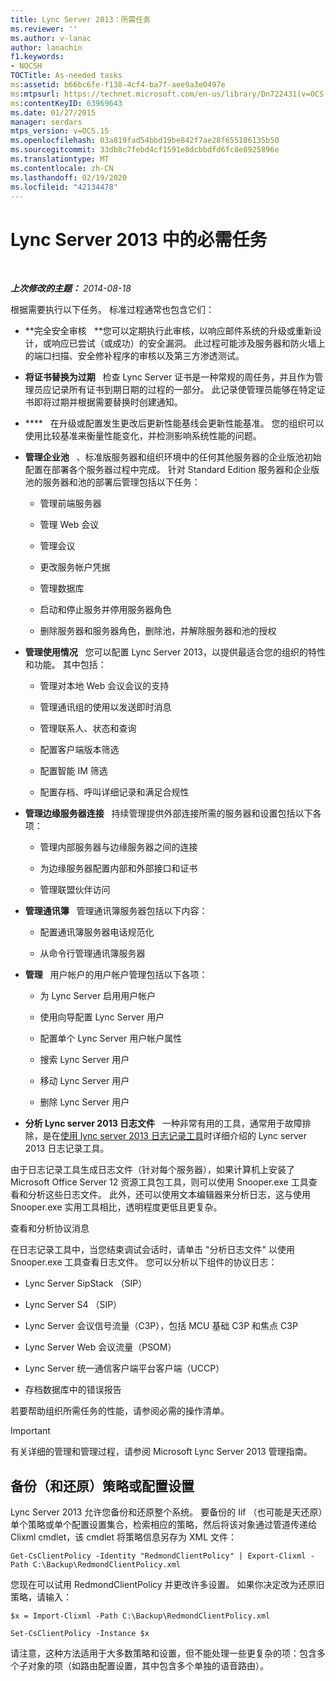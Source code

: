 ```yaml
---
title: Lync Server 2013：所需任务
ms.reviewer: ''
ms.author: v-lanac
author: lanachin
f1.keywords:
- NOCSH
TOCTitle: As-needed tasks
ms:assetid: b66bc6fe-f138-4cf4-ba7f-aee9a3e0497e
ms:mtpsurl: https://technet.microsoft.com/en-us/library/Dn722431(v=OCS.15)
ms:contentKeyID: 63969643
ms.date: 01/27/2015
manager: serdars
mtps_version: v=OCS.15
ms.openlocfilehash: 03a819fad54bbd19be842f7ae28f655186135b50
ms.sourcegitcommit: 33db8c7febd4cf1591e8dcbbdfd6fc8e8925896e
ms.translationtype: MT
ms.contentlocale: zh-CN
ms.lasthandoff: 02/19/2020
ms.locfileid: "42134478"
---
```

<div data-xmlns="http://www.w3.org/1999/xhtml">

<div class="topic" data-xmlns="http://www.w3.org/1999/xhtml" data-msxsl="urn:schemas-microsoft-com:xslt" data-cs="http://msdn.microsoft.com/">

<div data-asp="https://msdn2.microsoft.com/asp">

# <a name="as-needed-tasks-in-lync-server-2013"></a>Lync Server 2013 中的必需任务

</div>

<div id="mainSection">

<div id="mainBody">

<span> </span>

_**上次修改的主题：** 2014-08-18_

根据需要执行以下任务。 标准过程通常也包含它们：

  - **完全安全审核   **您可以定期执行此审核，以响应邮件系统的升级或重新设计，或响应已尝试（或成功）的安全漏洞。 此过程可能涉及服务器和防火墙上的端口扫描、安全修补程序的审核以及第三方渗透测试。

  - **将证书替换为过期**   检查 Lync Server 证书是一种常规的周任务，并且作为管理员应记录所有证书到期日期的过程的一部分。 此记录使管理员能够在特定证书即将过期并根据需要替换时创建通知。

  - ****   在升级或配置发生更改后更新性能基线会更新性能基准。 您的组织可以使用比较基准来衡量性能变化，并检测影响系统性能的问题。

  - **管理企业池**   、标准版服务器和组织环境中的任何其他服务器的企业版池初始配置在部署各个服务器过程中完成。 针对 Standard Edition 服务器和企业版池的服务器和池的部署后管理包括以下任务：
    
      - 管理前端服务器
    
      - 管理 Web 会议
    
      - 管理会议
    
      - 更改服务帐户凭据
    
      - 管理数据库
    
      - 启动和停止服务并停用服务器角色
    
      - 删除服务器和服务器角色，删除池，并解除服务器和池的授权

  - **管理使用情况**   您可以配置 Lync Server 2013，以提供最适合您的组织的特性和功能。 其中包括：
    
      - 管理对本地 Web 会议会议的支持
    
      - 管理通讯组的使用以发送即时消息
    
      - 管理联系人、状态和查询
    
      - 配置客户端版本筛选
    
      - 配置智能 IM 筛选
    
      - 配置存档、呼叫详细记录和满足合规性

  - **管理边缘服务器连接**   持续管理提供外部连接所需的服务器和设置包括以下各项：
    
      - 管理内部服务器与边缘服务器之间的连接
    
      - 为边缘服务器配置内部和外部接口和证书
    
      - 管理联盟伙伴访问

  - **管理通讯簿**   管理通讯簿服务器包括以下内容：
    
      - 配置通讯簿服务器电话规范化
    
      - 从命令行管理通讯簿服务器

  - **管理**   用户帐户的用户帐户管理包括以下各项：
    
      - 为 Lync Server 启用用户帐户
    
      - 使用向导配置 Lync Server 用户
    
      - 配置单个 Lync Server 用户帐户属性
    
      - 搜索 Lync Server 用户
    
      - 移动 Lync Server 用户
    
      - 删除 Lync Server 用户

  - **分析 Lync server 2013 日志文件**   一种非常有用的工具，通常用于故障排除，是在[使用 lync server 2013 日志记录工具](https://technet.microsoft.com/library/gg558599.aspx)时详细介绍的 Lync server 2013 日志记录工具。

由于日志记录工具生成日志文件（针对每个服务器），如果计算机上安装了 Microsoft Office Server 12 资源工具包工具，则可以使用 Snooper.exe 工具查看和分析这些日志文件。 此外，还可以使用文本编辑器来分析日志，这与使用 Snooper.exe 实用工具相比，透明程度更低且更复杂。

查看和分析协议消息

在日志记录工具中，当您结束调试会话时，请单击 "分析日志文件" 以使用 Snooper.exe 工具查看日志文件。 您可以分析以下组件的协议日志：

  - Lync Server SipStack （SIP）

  - Lync Server S4 （SIP）

  - Lync Server 会议信号流量（C3P），包括 MCU 基础 C3P 和焦点 C3P

  - Lync Server Web 会议流量（PSOM）

  - Lync Server 统一通信客户端平台客户端（UCCP）

  - 存档数据库中的错误报告

若要帮助组织所需任务的性能，请参阅必需的操作清单。

<div>


> [!IMPORTANT]  
> 有关详细的管理和管理过程，请参阅 Microsoft Lync Server 2013 管理指南。



</div>

<div>

## <a name="backup-and-restore-policies-or-configuration-settings"></a>备份（和还原）策略或配置设置

Lync Server 2013 允许您备份和还原整个系统。 要备份的 Iif （也可能是天还原）单个策略或单个配置设置集合，检索相应的策略，然后将该对象通过管道传递给 Clixml cmdlet，该 cmdlet 将策略信息另存为 XML 文件：

`Get-CsClientPolicy -Identity "RedmondClientPolicy" | Export-Clixml -Path C:\Backup\RedmondClientPolicy.xml`

您现在可以试用 RedmondClientPolicy 并更改许多设置。 如果你决定改为还原旧策略，请输入：

`$x = Import-Clixml -Path C:\Backup\RedmondClientPolicy.xml`

`Set-CsClientPolicy -Instance $x`

请注意，这种方法适用于大多数策略和设置，但不能处理一些更复杂的项：包含多个子对象的项（如路由配置设置，其中包含多个单独的语音路由）。

</div>

</div>

<span> </span>

</div>

</div>

</div>

